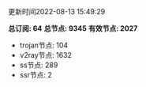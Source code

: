 更新时间2022-08-13 15:49:29

**总订阅: 64**
**总节点: 9345**
**有效节点: 2027**
- trojan节点: 104
- v2ray节点: 1632
- ss节点: 289
- ssr节点: 2
